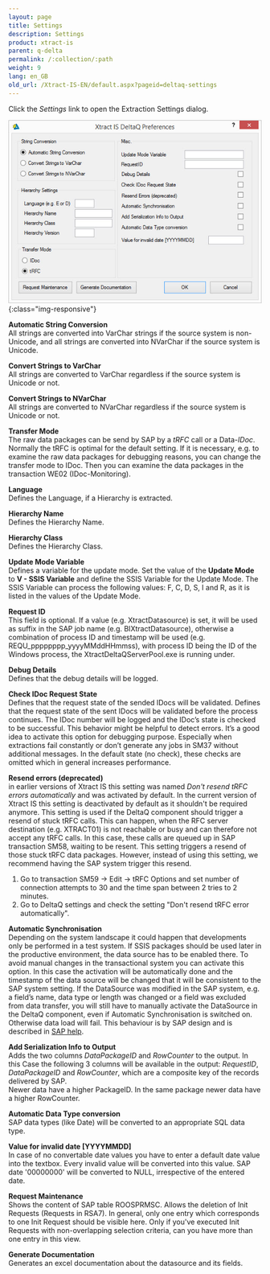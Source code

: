 ```yaml
---
layout: page
title: Settings
description: Settings
product: xtract-is
parent: q-delta
permalink: /:collection/:path
weight: 9
lang: en_GB
old_url: /Xtract-IS-EN/default.aspx?pageid=deltaq-settings
---
```


Click the *Settings* link to open the Extraction Settings dialog.


![XIS_DeltaQ_Settings](/img/content/XIS_DeltaQ_Settings.jpg){:class="img-responsive"}


**Automatic String Conversion**<br>
All strings are converted into VarChar strings if the source system is non-Unicode, and all strings are converted into NVarChar if the source system is Unicode.

**Convert Strings to VarChar**<br>
All strings are converted to VarChar regardless if the source system is Unicode or not.

**Convert Strings to NVarChar**<br>
All strings are converted to NVarChar regardless if the source system is Unicode or not.

**Transfer Mode**<br>
The raw data packages can be send by SAP by a *tRFC* call or a Data-*IDoc*. Normally the tRFC is optimal for the default setting. If it is necessary, e.g. to examine the raw data packages for debugging reasons, you can change the transfer mode to IDoc. Then you can examine the data packages in the transaction WE02 (IDoc-Monitoring).

**Language**<br>
Defines the Language, if a Hierarchy is extracted.

**Hierarchy Name**<br>
Defines the Hierarchy Name.

**Hierarchy Class**<br>
Defines the Hierarchy Class.

**Update Mode Variable**<br>
Defines a variable for the update mode.
Set the value of the **Update Mode** to **V - SSIS Variable** and define the SSIS Variable for the Update Mode. The SSIS Variable can process the following values: F, C, D, S, I and R, as it is listed in the values of the Update Mode.

**Request ID**<br>
This field is optional. 
If a value (e.g. XtractDatasource) is set, it will be used as suffix in the SAP job name (e.g. BIXtractDatasource), otherwise a combination of process ID and timestamp will be used (e.g. REQU_pppppppp_yyyyMMddHHmmss), with process ID being the ID of the Windows process, the XtractDeltaQServerPool.exe is running under.

**Debug Details**<br>
Defines that the debug details will be logged.

**Check IDoc Request State**<br>
Defines that the request state of the sended IDocs will be validated.
Defines that the request state of the sent IDocs will be validated before the process continues. The IDoc number will be logged and the IDoc’s state is checked to be successful. 
This behavior might be helpful to detect errors. It’s a good idea to activate this option for debugging purpose. Especially when extractions fail constantly or don’t generate any jobs in SM37 without additional messages.
In the default state (no check), these checks are omitted which in general increases performance.

**Resend errors (deprecated)**<br>
in earlier versions of Xtract IS this setting was named *Don't resend tRFC errors automatically* and was activated by default. In the current version of Xtract IS this setting is deactivated by default as it shouldn't be required anymore.
This setting is used if the DeltaQ component should trigger a resend of stuck tRFC calls. This can happen, when the RFC server destination (e.g. XTRACT01) is not reachable or busy and can therefore not accept any tRFC calls. In this case, these calls are queued up in SAP transaction SM58, waiting to be resent.
This setting triggers a resend of those stuck tRFC data packages. 
However, instead of using this setting, we recommend having the SAP system trigger this resend. 

1. Go to transaction SM59 -> Edit -> tRFC Options and set number of connection attempts to 30 and the time span between 2 tries to 2 minutes. 
2. Go to DeltaQ settings and check the setting "Don't resend tRFC error automatically".

**Automatic Synchronisation**<br>
Depending on the system landscape it could happen that developments only be performed in a test system. If SSIS packages should be used later in the productive environment, the data source has to be enabled there. To avoid manual changes in the transactional system you can activate this option. In this case the activation will be automatically done and the timestamp of the data source will be changed that it will be consistent to the SAP system setting. 
If the DataSource was modified in the SAP system, e.g. a field’s name, data type or length was changed or a field was excluded from data transfer, you will still have to manually activate the DataSource in the DeltaQ component, even if Automatic Synchronisation is switched on. Otherwise data load will fail. This behaviour is by SAP design and is described in [SAP help](https://help.sap.com/viewer/ccc9cdbdc6cd4eceaf1e5485b1bf8f4b/7.4.19/en-US/4a12eaff76df1b42e10000000a42189c.html).

**Add Serialization Info to Output**<br>
Adds the two columns *DataPackageID* and *RowCounter* to the output.
In this Case the following 3 columns will be available in the output:
*RequestID*, *DataPackageID* and *RowCounter*, which are a composite key of the records delivered by SAP.  
Newer data have a higher PackageID. In the same package newer data have a higher RowCounter. 

**Automatic Data Type conversion**<br>
SAP data types (like Date) will be converted to an appropriate SQL data type. 

**Value for invalid date [YYYYMMDD]**<br>
In case of no convertable date values you have to enter a default date value into the textbox. Every invalid value will be converted into this value. SAP date '00000000' will be converted to NULL, irrespective of the entered date.

**Request Maintenance**<br>
Shows the content of SAP table ROOSPRMSC.
Allows the deletion of Init Requests (Requests in RSA7).
In general, only one entry which corresponds to one Init Request should be visible here.
Only if you've executed Init Requests with non-overlapping selection criteria, can you have more than one entry in this view.

**Generate Documentation**<br>
Generates an excel documentation about the datasource and its fields.
